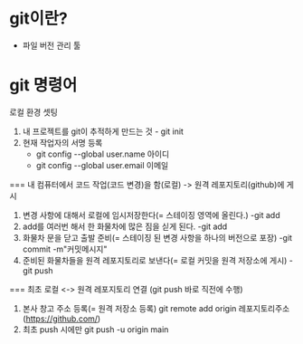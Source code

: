 # git이란?
- 파일 버전 관리 툴

# git 명령어
로컬 환경 셋팅
1. 내 프로젝트를 git이 추적하게 만드는 것 - git init
2. 현재 작업자의 서명 등록
   - git config --global user.name 아이디
   - git config --global user.email 이메일

===
  내 컴퓨터에서 코드 작업(코드 변경)을 함(로컬) -> 원격 레포지토리(github)에 게시
1. 변경 사항에 대해서 로컬에 임시저장한다(= 스테이징 영역에 올린다.) -git add
2. add를 여러번 해서 한 화물차에 많은 짐을 싣게 된다. -git add
3. 화물차 문을 닫고 출발 준비(= 스테이징 된 변경 사항을 하나의 버전으로 포장) -git commit -m"커밋메시지"
4. 준비된 화물차들을 원격 레포지토리로 보낸다(= 로컬 커밋을 원격 저장소에 게시) -git push

===
최초 로컬 <-> 원격 레포지토리 연결 (git push 바로 직전에 수행)
1. 본사 창고 주소 등록(= 원격 저장소 등록) 
    git remote add origin 레포지토리주소(https://github.com/)
2. 최초 push 시에만 git push -u origin main